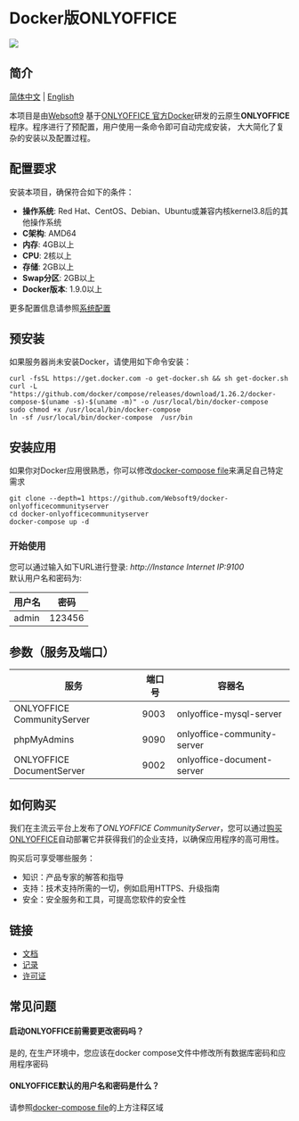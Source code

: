 # Docker版ONLYOFFICE

![](https://libs.websoft9.com/common/websott9-cloud-installer.png) 

## 简介

 [简体中文](/README-zh.md) | [English](/README.md) 

本项目是由[Websoft9](https://www.websoft9.com) 基于[ONLYOFFICE 官方Docker](https://github.com/ONLYOFFICE/Docker-CommunityServer)研发的云原生**ONLYOFFICE**程序。程序进行了预配置，用户使用一条命令即可自动完成安装， 大大简化了复杂的安装以及配置过程。

## 配置要求

安装本项目，确保符合如下的条件：

* **操作系统**: Red Hat、CentOS、Debian、Ubuntu或兼容内核kernel3.8后的其他操作系统
* **C架构**: AMD64
* **内存**: 4GB以上
* **CPU**: 2核以上
* **存储**: 2GB以上
* **Swap分区**: 2GB以上
* **Docker版本**: 1.9.0以上

更多配置信息请参照[系统配置](https://github.com/ONLYOFFICE/Docker-CommunityServer#recommended-system-requirements)

## 预安装

如果服务器尚未安装Docker，请使用如下命令安装：

```
curl -fsSL https://get.docker.com -o get-docker.sh && sh get-docker.sh
curl -L "https://github.com/docker/compose/releases/download/1.26.2/docker-compose-$(uname -s)-$(uname -m)" -o /usr/local/bin/docker-compose
sudo chmod +x /usr/local/bin/docker-compose
ln -sf /usr/local/bin/docker-compose  /usr/bin
```

## 安装应用

如果你对Docker应用很熟悉，你可以修改[docker-compose file](docker-compose.yml)来满足自己特定需求 

```
git clone --depth=1 https://github.com/Websoft9/docker-onlyofficecommunityserver
cd docker-onlyofficecommunityserver
docker-compose up -d
```

### 开始使用

您可以通过输入如下URL进行登录: *http://Instance Internet IP:9100*  
默认用户名和密码为:

| 用户名    | 密码 |
| ------- | -------- |
|  admin | 123456  |

## 参数（服务及端口）

| 服务       | 端口号                                  | 容器名                 |
| ---------- | ------------------------------------- | -------------------- |
| ONLYOFFICE CommunityServer   | 9003 | onlyoffice-mysql-server         |
| phpMyAdmins     | 9090    |       onlyoffice-community-server               |
| ONLYOFFICE DocumentServer     | 9002    |         onlyoffice-document-server             |


## 如何购买

我们在主流云平台上发布了*ONLYOFFICE CommunityServer*，您可以通过[购买ONLYOFFICE](https://apps.websoft9.com/onlyoffice)自动部署它并获得我们的企业支持，以确保应用程序的高可用性。

购买后可享受哪些服务：

* 知识：产品专家的解答和指导
* 支持：技术支持所需的一切，例如启用HTTPS、升级指南
* 安全：安全服务和工具，可提高您软件的安全性

## 链接

* [文档](https://support.websoft9.com/docs/onlyoffice)
* [记录](/CHANGELOG.md)
* [许可证](/LICENSE.md)

## 常见问题

#### 启动ONLYOFFICE前需要更改密码吗？

是的, 在生产环境中，您应该在docker compose文件中修改所有数据库密码和应用程序密码

#### ONLYOFFICE默认的用户名和密码是什么？

请参照[docker-compose file](docker-compose.yml)的上方注释区域
